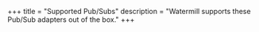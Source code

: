 +++
title = "Supported Pub/Subs"
description = "Watermill supports these Pub/Sub adapters out of the box."
+++



